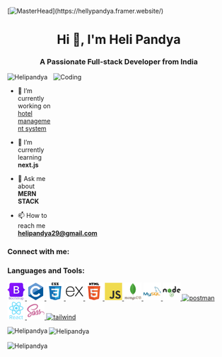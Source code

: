 [![MasterHead]([https://media.licdn.com/dms/image/v2/D4D16AQEUP1LMVDRCLw/profile-displaybackgroundimage-shrink_350_1400/profile-displaybackgroundimage-shrink_350_1400/0/1703777842209?e=1730332800&v=beta&t=BI6CP7VeIDBW6437CUbF3EJ3APZpvNxLFVJZgnRJ9ts](https://encrypted-tbn0.gstatic.com/images?q=tbn:ANd9GcS3XVd0jDEjvO5nMRbzGdetAlfybhl0kEUymrez0ijZoaEYF74OKzzedEU&s))](https://hellypandya.framer.website/)
<h1 align="center">Hi 👋, I'm Heli Pandya</h1>
<h3 align="center">A Passionate Full-stack Developer from India</h3>
<img align="right" alt="Coding" width="400" height="350" src="https://miro.medium.com/v2/resize:fit:1024/1*hZJV9DjRZW9DJ4XfRwQaIA.png">

<p align="left"> <img src="https://komarev.com/ghpvc/?username=Helipandya&label=Profile%20views&color=0e75b6&style=flat" alt="Helipandya" /> </p>

- 🔭 I’m currently working on [hotel management system](https://hoteladmin.udpath.in/)

- 🌱 I’m currently learning **next.js**

- 💬 Ask me about **MERN STACK**

- 📫 How to reach me **helipandya29@gmail.com**

<h3 align="left">Connect with me:</h3>
<p align="left">
</p>

<h3 align="left">Languages and Tools:</h3>
<p align="left">
  <a href="https://getbootstrap.com" target="_blank" rel="noreferrer">
    <img src="https://raw.githubusercontent.com/devicons/devicon/master/icons/bootstrap/bootstrap-original-wordmark.svg" alt="bootstrap" width="40" height="40"/>
  </a>
  <a href="https://www.cprogramming.com/" target="_blank" rel="noreferrer">
    <img src="https://raw.githubusercontent.com/devicons/devicon/master/icons/c/c-original.svg" alt="c" width="40" height="40"/>
  </a>
  <a href="https://www.w3schools.com/css/" target="_blank" rel="noreferrer">
    <img src="https://raw.githubusercontent.com/devicons/devicon/master/icons/css3/css3-original-wordmark.svg" alt="css3" width="40" height="40"/>
  </a>
  <a href="https://expressjs.com" target="_blank" rel="noreferrer">
    <img src="https://raw.githubusercontent.com/devicons/devicon/master/icons/express/express-original.svg" alt="express" width="40" height="40" />
  </a>
  <a href="https://www.w3.org/html/" target="_blank" rel="noreferrer">
    <img src="https://raw.githubusercontent.com/devicons/devicon/master/icons/html5/html5-original-wordmark.svg" alt="html5" width="40" height="40"/>
  </a>
  <a href="https://developer.mozilla.org/en-US/docs/Web/JavaScript" target="_blank" rel="noreferrer">
    <img src="https://raw.githubusercontent.com/devicons/devicon/master/icons/javascript/javascript-original.svg" alt="javascript" width="40" height="40"/>
  </a>
  <a href="https://www.mongodb.com/" target="_blank" rel="noreferrer">
    <img src="https://raw.githubusercontent.com/devicons/devicon/master/icons/mongodb/mongodb-original-wordmark.svg" alt="mongodb" width="40" height="40"/>
  </a>
  <a href="https://www.mysql.com/" target="_blank" rel="noreferrer">
    <img src="https://raw.githubusercontent.com/devicons/devicon/master/icons/mysql/mysql-original-wordmark.svg" alt="mysql" width="40" height="40"/>
  </a>
  <a href="https://nodejs.org" target="_blank" rel="noreferrer">
    <img src="https://raw.githubusercontent.com/devicons/devicon/master/icons/nodejs/nodejs-original-wordmark.svg" alt="nodejs" width="40" height="40"/>
  </a>
  <a href="https://postman.com" target="_blank" rel="noreferrer">
    <img src="https://www.vectorlogo.zone/logos/getpostman/getpostman-icon.svg" alt="postman" width="40" height="40"/>
  </a>
  <a href="https://reactjs.org/" target="_blank" rel="noreferrer">
    <img src="https://raw.githubusercontent.com/devicons/devicon/master/icons/react/react-original-wordmark.svg" alt="react" width="40" height="40"/>
  </a>
  <a href="https://sass-lang.com" target="_blank" rel="noreferrer">
    <img src="https://raw.githubusercontent.com/devicons/devicon/master/icons/sass/sass-original.svg" alt="sass" width="40" height="40"/>
  </a>
  <a href="https://tailwindcss.com/" target="_blank" rel="noreferrer">
    <img src="https://www.vectorlogo.zone/logos/tailwindcss/tailwindcss-icon.svg" alt="tailwind" width="40" height="40"/>
  </a>
</p>


<p><img align="left" src="https://github-readme-stats.vercel.app/api/top-langs?username=Helipandya&show_icons=true&locale=en&layout=compact" alt="Helipandya" /></p>

<p>&nbsp;<img align="center" src="https://github-readme-stats.vercel.app/api?username=Helipandya&show_icons=true&locale=en" alt="Helipandya" /></p>

<p><img align="center" src="https://github-readme-streak-stats.herokuapp.com/?user=Helipandya&" alt="Helipandya" /></p>

